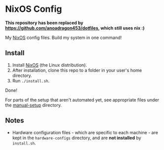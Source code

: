 # NixOS Config

**This repository has been replaced by https://github.com/anoadragon453/dotfiles,
which still uses nix :)**

My [NixOS](https://nixos.org/) config files. Build my system in one command!

## Install

1. Install [NixOS](https://nixos.org/download.html) (the Linux distribution).
2. After installation, clone this repo to a folder in your user's home directory.
3. Run `./install.sh`.

Done!

For parts of the setup that aren't automated yet, see appropriate files under the [manual-setup](manual-setup/) directory.

## Notes

* Hardware configuration files - which are specific to each machine - are kept in the `hardware-configs` directory,
  and are **not installed** by `install.sh`.
